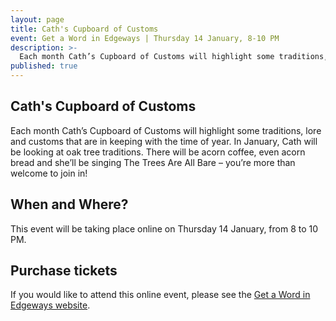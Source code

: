 ```yaml
---
layout: page
title: Cath's Cupboard of Customs
event: Get a Word in Edgeways | Thursday 14 January, 8-10 PM 
description: >-
  Each month Cath’s Cupboard of Customs will highlight some traditions, lore and customs that are in keeping with the time of year. In January, Cath will be looking at oak tree traditions.
published: true
---
```


## Cath's Cupboard of Customs

Each month Cath’s Cupboard of Customs will highlight some traditions, lore and customs that are in keeping with the time of year. In January, Cath will be looking at oak tree traditions. There will be acorn coffee, even acorn bread and she’ll be singing The Trees Are All Bare – you’re more than welcome to join in!

## When and Where? 

This event will be taking place online on Thursday 14 January, from 8 to 10 PM.  

## Purchase tickets

If you would like to attend this online event, please see the [Get a Word in Edgeways website](https://www.getawordinedgeways.co.uk/explore/online-concerts/2021-01-14.php).  

<!-- I added the following JS in order to open all links in a new tab. -->

<script>

var links = document.links;

for (var i = 0, linksLength = links.length; i < linksLength; i++) {
   if (links[i].hostname != window.location.hostname) {
       links[i].target = '_blank';
   } 
}

</script>

